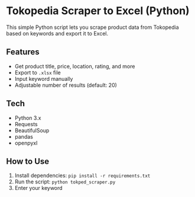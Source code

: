 # Tokopedia Scraper to Excel (Python)

This simple Python script lets you scrape product data from Tokopedia based on keywords and export it to Excel.

## Features
- Get product title, price, location, rating, and more
- Export to `.xlsx` file
- Input keyword manually
- Adjustable number of results (default: 20)

## Tech
- Python 3.x
- Requests
- BeautifulSoup
- pandas
- openpyxl

## How to Use
1. Install dependencies: `pip install -r requirements.txt`
2. Run the script: `python tokped_scraper.py`
3. Enter your keyword
